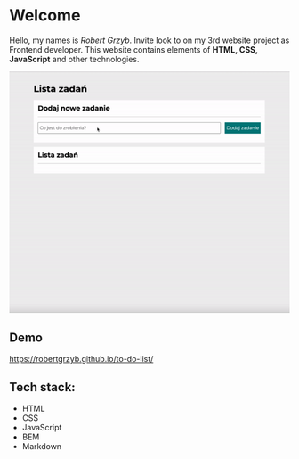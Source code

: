 # Welcome

Hello, my names is *Robert Grzyb*. Invite look to on my 3rd website project as Frontend developer. This website contains elements of **HTML, CSS, JavaScript** and other technologies.

![website gif](https://github.com/RobertGrzyb/to-do-list/blob/main/images/readme.gif?raw=true)

## Demo

https://robertgrzyb.github.io/to-do-list/

## Tech stack:
- HTML
- CSS
- JavaScript
- BEM
- Markdown